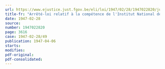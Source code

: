 ```yaml
---
url: https://www.ejustice.just.fgov.be/eli/loi/1947/02/28/1947022820/justel
title-fr: "Arrêté-loi relatif à la compétence de l'Institut National de Crédit Agricole en matière de crédits spéciaux destinés à la restauration de dommages causés par faits de guerre à des biens immeubles"
date: 1947-02-28
source:
number: 1947022820
page: 3616
case: 1947-02-28/49
publication: 1947-04-06
starts:
modifies:
pdf-original:
pdf-consolidated:
---
```


